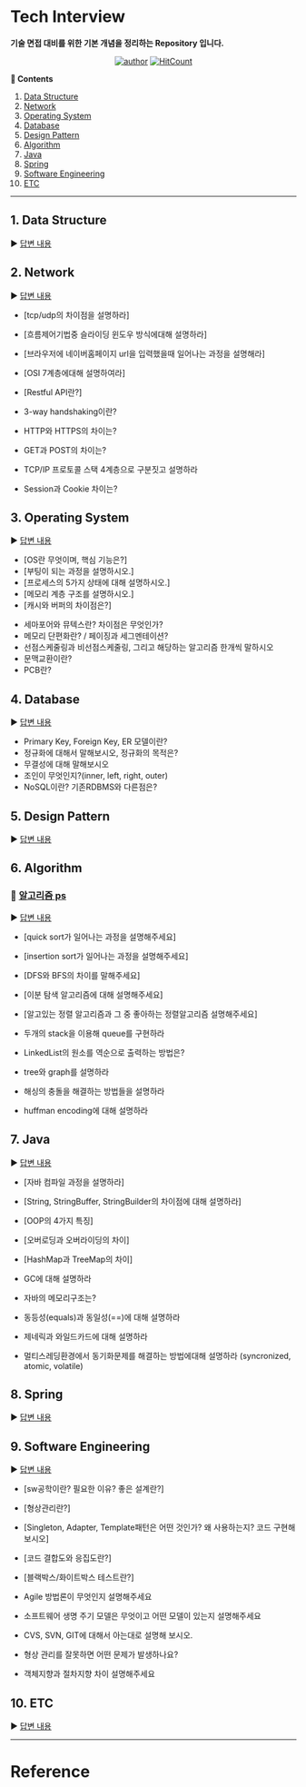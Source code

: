 # Tech Interview

**기술 면접 대비를 위한 기본 개념을 정리하는 Repository 입니다.**

<div align=center>

[![author](https://img.shields.io/badge/author-devham76-blue.svg)](https://github.com/devham76)
[![HitCount](http://hits.dwyl.io/devham76/tech-interview-study.svg?style=popout)](http://hits.dwyl.io/devham76/tech-interview-study)

</div>


**:book: Contents**
1. [Data Structure](#1-data-structure)
2. [Network](#2-network)
3. [Operating System](#3-operating-system)
4. [Database](#4-database)
5. [Design Pattern](#5-design-pattern)
6. [Algorithm](#6-algorithm)
7. [Java](#7-java)
8. [Spring](#8-spring)
9. [Software Engineering](#9-software-engineering)
10. [ETC](#11-etc)

---

## 1. Data Structure
:arrow_forward: [답변 내용](/contents/datastructure.md)

## 2. Network
:arrow_forward: [답변 내용](/contents/network.md)
* [tcp/udp의 차이점을 설명하라]
* [흐름제어기법중 슬라이딩 윈도우 방식에대해 설명하라]
* [브라우저에 네이버홈페이지 url을 입력했을때 일어나는 과정을 설명해라]
* [OSI 7계층에대해 설명하여라]
* [Restful API란?]

* 3-way handshaking이란?							
* HTTP와 HTTPS의 차이는?							
* GET과 POST의 차이는?							
* TCP/IP 프로토콜 스택 4계층으로 구분짓고 설명하라							
* Session과 Cookie 차이는?							

## 3. Operating System
:arrow_forward: [답변 내용](/contents/os.md)

- [OS란 무엇이며, 핵심 기능은?]
- [부팅이 되는 과정을 설명하시오.]
- [프로세스의 5가지 상태에 대해 설명하시오.]
- [메모리 계층 구조를 설명하시오.]
- [캐시와 버퍼의 차이점은?]

* 세마포어와 뮤텍스란? 차이점은 무엇인가?							
* 메모리 단편화란? / 페이징과 세그멘테이션?							
* 선점스케줄링과 비선점스케줄링, 그리고 해당하는 알고리즘 한개씩 말하시오							
* 문맥교환이란?							
* PCB란?							
## 4. Database
:arrow_forward: [답변 내용](/contents/db.md)
* Primary Key, Foreign Key, ER 모델이란?							
* 정규화에 대해서 말해보시오, 정규화의 목적은?							
* 무결성에 대해 말해보시오							
* 조인이 무엇인지?(inner, left, right, outer)							
* NoSQL이란? 기존RDBMS와 다른점은?							
## 5. Design Pattern
:arrow_forward: [답변 내용](/contents/designpattern.md)

## 6. Algorithm
### :pushpin: [알고리즘 ps](https://github.com/devham76/AlgorithmPS)
:arrow_forward: [답변 내용](/contents/algorithm.md)

* [quick sort가 일어나는 과정을 설명해주세요]
* [insertion sort가 일어나는 과정을 설명해주세요]
* [DFS와 BFS의 차이를 말해주세요]
* [이분 탐색 알고리즘에 대해 설명해주세요]
* [알고있는 정렬 알고리즘과 그 중 좋아하는 정렬알고리즘 설명해주세요]

* 두개의 stack을 이용해 queue를 구현하라							
* LinkedList의 원소를 역순으로 출력하는 방법은?							
* tree와 graph를 설명하라							
* 해싱의 충돌을 해결하는 방법들을 설명하라							
* huffman encoding에 대해 설명하라							
## 7. Java
:arrow_forward: [답변 내용](/contents/java.md)

* [자바 컴파일 과정을 설명하라]
* [String, StringBuffer, StringBuilder의 차이점에 대해 설명하라]
* [OOP의 4가지 특징]
* [오버로딩과 오버라이딩의 차이]
* [HashMap과 TreeMap의 차이]

* GC에 대해 설명하라							
* 자바의 메모리구조는?							
* 동등성(equals)과 동일성(==)에 대해 설명하라							
* 제네릭과 와일드카드에 대해 설명하라							
* 멀티스레딩환경에서 동기화문제를 해결하는 방법에대해 설명하라 (syncronized, atomic, volatile)							

## 8. Spring
:arrow_forward: [답변 내용](/contents/spring.md)

## 9. Software Engineering
:arrow_forward: [답변 내용](/contents/software-engineering.md)
* [sw공학이란? 필요한 이유? 좋은 설계란?]
* [형상관리란?]
* [Singleton, Adapter, Template패턴은 어떤 것인가? 왜 사용하는지? 코드 구현해보시오]
* [코드 결합도와 응집도란?]
* [블랙박스/화이트박스 테스트란?]

* Agile 방법론이 무엇인지 설명해주세요							
* 소프트웨어 생명 주기 모델은 무엇이고 어떤 모델이 있는지 설명해주세요							
* CVS, SVN, GIT에 대해서 아는대로 설명해 보시오.							
* 형상 관리를 잘못하면 어떤 문제가 발생하나요?							
* 객체지향과 절차지향 차이 설명해주세요							
## 10. ETC
:arrow_forward: [답변 내용](/contents/etc.md)

---

# Reference
